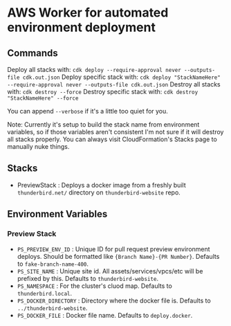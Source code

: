 # AWS Worker for automated environment deployment

## Commands

Deploy all stacks with:
`cdk deploy --require-approval never --outputs-file cdk.out.json`
Deploy specific stack with:
`cdk deploy "StackNameHere" --require-approval never --outputs-file cdk.out.json`
Destroy all stacks with:
`cdk destroy --force`
Destroy specific stack with:
`cdk destroy "StackNameHere" --force`

You can append `--verbose` if it's a little too quiet for you.

Note: Currently it's setup to build the stack name from environment variables, so if those variables aren't consistent I'm not sure if it will destroy all stacks properly. You can always visit CloudFormation's Stacks page to manually nuke things.

## Stacks
 - PreviewStack : Deploys a docker image from a freshly built `thunderbird.net/` directory on `thunderbird-website` repo.

## Environment Variables

### Preview Stack
 - `PS_PREVIEW_ENV_ID` : Unique ID for pull request preview environment deploys. Should be formatted like `{Branch Name}-{PR Number}`. Defaults to `fake-branch-name-400`.
 - `PS_SITE_NAME` : Unique site id. All assets/services/vpcs/etc will be prefixed by this. Defaults to `thunderbird-website`.
 - `PS_NAMESPACE` : For the cluster's cluod map. Defaults to `thunderbird.local`.
 - `PS_DOCKER_DIRECTORY` : Directory where the docker file is. Defaults to `../thunderbird-website`. 
 - `PS_DOCKER_FILE` : Docker file name. Defaults to `deploy.docker`.
